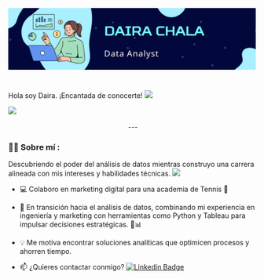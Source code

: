 <div id="header" align="center">
  <img decoding="async" src="https://github.com/Daira0426/daira0426/blob/58f072f1c590b65e8f84b7bee609b0edf7a4b203/Blue%20Illustration%20Personal%20LinkedIn%20Banner.png" width="800"/>
</div>



## <h1>
  Hola soy Daira. ¡Encantada de conocerte!
  <img decoding="async" src="https://media.giphy.com/media/hvRJCLFzcasrR4ia7z/giphy.gif" width="30px"/>
</h1> 

[![](https://img.shields.io/badge/LinkedIn-0077B5?style=for-the-badge&logo=linkedin&logoColor=white)](https://www.linkedin.com/in/daira-chala-castillo/) 

<div id="badges" align="center">
<img decoding="async" src="https://visitor-badge-reloaded.herokuapp.com/badge?page_id=daira0426.daira0426&color=00cf00" alt=""/>
---
 <div id="header" align="left">

### :woman_technologist: Sobre mí :

Descubriendo el poder del análisis de datos mientras construyo una carrera alineada con mis intereses y habilidades técnicas. <img decoding="async" src="https://media.giphy.com/media/WUlplcMpOCEmTGBtBW/giphy.gif" width="30">

* 💻 Colaboro en marketing digital para una academia de Tennis 🎾

* 🔄 En transición hacia el análisis de datos, combinando mi experiencia en ingeniería y marketing con herramientas como Python y Tableau para impulsar decisiones estratégicas. 🚀📊
  
* 💡 Me motiva encontrar soluciones analíticas que optimicen procesos y ahorren tiempo.

* :mailbox: ¿Quieres contactar conmigo? [![Linkedin Badge](https://img.shields.io/badge/-Daira-blue?style=flat&logo=Linkedin&logoColor=white)](https://www.linkedin.com/in/daira-chala-castillo/)

<!--
**Daira0426/daira0426** is a ✨ _special_ ✨ repository because its `README.md` (this file) appears on your GitHub profile.

Here are some ideas to get you started:

- 🔭 I’m currently working on ...
- 🌱 I’m currently learning ...
- 👯 I’m looking to collaborate on ...
- 🤔 I’m looking for help with ...
- 💬 Ask me about ...
- 📫 How to reach me: ...
- 😄 Pronouns: ...
- ⚡ Fun fact: ...
-->

